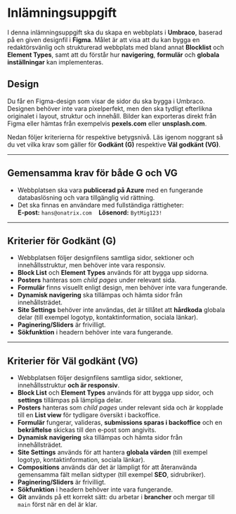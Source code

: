 # Inlämningsuppgift

I denna inlämningsuppgift ska du skapa en webbplats i **Umbraco**, baserad på en given designfil i **Figma**. Målet är att visa att du kan bygga en redaktörsvänlig och strukturerad webbplats med bland annat **Blocklist** och **Element Types**, samt att du förstår hur **navigering**, **formulär** och **globala inställningar** kan implementeras. 

## Design
Du får en Figma-design som visar de sidor du ska bygga i Umbraco.  
Designen behöver inte vara pixelperfekt, men den ska tydligt efterlikna originalet i layout, struktur och innehåll. Bilder kan exporteras direkt från Figma eller hämtas från exempelvis **pexels.com** eller **unsplash.com**.

Nedan följer kriterierna för respektive betygsnivå. Läs igenom noggrant så du vet vilka krav som gäller för **Godkänt (G)** respektive **Väl godkänt (VG)**.

---

## Gemensamma krav för både G och VG
- Webbplatsen ska vara **publicerad på Azure** med en fungerande databaslösning och vara tillgänglig vid rättning. 
- Det ska finnas en användare med fullständiga rättigheter:  
  **E‑post:** `hans@onatrix.com` &nbsp;&nbsp; **Lösenord:** `BytMig123!`

---

## Kriterier för Godkänt (G)
- Webbplatsen följer designfilens samtliga sidor, sektioner och innehållsstruktur, men behöver inte vara responsiv.
- **Block List** och **Element Types** används för att bygga upp sidorna.
- **Posters** hanteras som _child pages_ under relevant sida.
- **Formulär** finns visuellt enligt design, men behöver inte vara fungerande.
- **Dynamisk navigering** ska tillämpas och hämta sidor från innehållsträdet.
- **Site Settings** behöver inte användas, det är tillåtet att **hårdkoda** globala delar (till exempel logotyp, kontaktinformation, sociala länkar).
- **Paginering/Sliders** är frivilligt. 
- **Sökfunktion** i headern behöver inte vara fungerande.

---

## Kriterier för Väl godkänt (VG)
- Webbplatsen följer designfilens samtliga sidor, sektioner, innehållsstruktur **och är responsiv**.
- **Block List** och **Element Types** används för att bygga upp sidor, och **settings** tillämpas på lämpliga delar.
- **Posters** hanteras som _child pages_ under relevant sida och är kopplade till en **List view** för tydligare översikt i backoffice.
- **Formulär** fungerar, valideras, **submissions sparas i backoffice** och en **bekräftelse** skickas till den e‑post som angivits.
- **Dynamisk navigering** ska tillämpas och hämta sidor från innehållsträdet.
- **Site Settings** används för att hantera **globala värden** (till exempel logotyp, kontaktinformation, sociala länkar).
- **Compositions** används där det är lämpligt för att återanvända gemensamma fält mellan sidtyper (till exempel **SEO**, sidrubriker).
- **Paginering/Sliders** är frivilligt. 
- **Sökfunktion** i headern behöver inte vara fungerande.
- **Git** används på ett korrekt sätt: du arbetar i **brancher** och mergar till `main` först när en del är klar.
